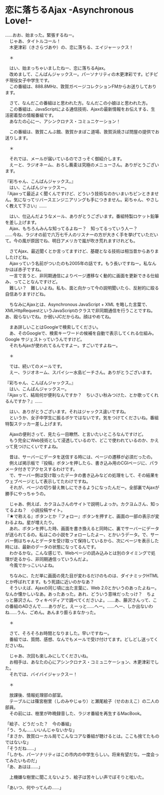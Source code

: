 # 恋に落ちるAjax -Asynchronous Love!-

……おお、始まった。緊張するねー。  
　じゃあ、タイトルコール！  
　木更津彩（きさらづあや）の、恋に落ちる、エイジャーックス！

　＊

　はい、始まっちゃいましたねー、恋に落ちるAjax。  
　改めまして、こんばんジャックスー。パーソナリティの木更津彩です。ピチピチ現役女子中学生です。  
　この番組は、888.8MHz、敦賀ガベージコレクションFMからお送りしております。

　さて、なんだこの番組はと思われた方。なんだこの小娘はと思われた方。  
　この番組は、JavaScriptによる通信技術、Ajaxの最新情報をお伝えする、生活密着型の情報番組です。  
　あなたの心にー、アシンクロナス・コミュニケーション！

　この番組は、敦賀こんぶ館、敦賀かまぼこ道場、敦賀浜焼さば問屋の提供でお送りします。

　＊

　それでは、メールが届いているのでさっそく御紹介します。  
　えーと、ラジオネーム、おろし蕎麦は究極のメニューさん。ありがとうございます。

『彩ちゃん、こんばんジャックス。』  
　はい、こんばんジャックスー。  
『Ajaxって最近よく聞くんですけど、どういう技術なのかいまいちピンときません。気になってリバースエンジニアリングも手につきません。彩ちゃん、やさしく教えて下さい』……

　はい、仕込んだようなメール、ありがとうございます。番組特製ロケット鉛筆を差し上げます。  
　Ajax、もちろんみんな知ってるよねー？　知ってるっていう人ー？  
……今ね、ラジオの前で六万七千人のリスナーの方が大きく手を挙げていただいて。今の風が原因でね、明日アメリカで嵐が吹き荒れますけれども。

　さてAjax、最近聞くとか言ってますけど、基礎となる技術は相当昔からありましたけどね。  
　Ajaxっていう名前がついたのも2005年の話です。もう長いですねー。私なんかほぼ赤子ですね。  
　一言で言うと、非同期通信によりページ遷移なく動的に画面を更新できる仕組み、ってことなんですけど。  
　難しい？　難しいよね。私も、面と向かって今の説明聞いたら、反射的に殴る自信ありますけどね。

　ちなみにAjaxとは、Asynchronous JavaScript + XML を略した言葉で、XMLHttpRequestというJavaScriptのクラスで非同期通信を行うことですね。あ、殴らないでね。か弱いJCだからね。顔はやめてね。

　まあ詳しいことはGoogleで検索してください。  
　あ、そのGoogleで、検索キーワードの候補を自動で表示してくれる仕組み。Google サジェストっていうんですけど。  
　それもAjaxが使われてるんですよー。すごいですよねー。

　＊

　では、続いてのメールです。  
　えー、ラジオネーム、スパイシー水島ビーチさん。ありがとうございます。

『彩ちゃん、こんばんジャックス。』  
　はい、こんばんジャックスー。  
『Ajaxって、結局何が便利なんですか？　ちいさい秋みつけた、とか歌ってくれるんですか？』……

　はい、ありがとうございます。それはジャックス違いですね。  
　というか、女子中学生に振るボケではないです。気をつけてくださいね。番組特製ステッカー差し上げます。

　Ajaxの便利さって、見たら一目瞭然、と言いたいところなんですけど。  
　もう完全にWeb技術として浸透しているので、どこで使われているのか、かえって見つけにくいですよね。

　昔は、サーバーにデータを送信する時には、ページの遷移が必須だったの。  
　例えば掲示板で『投稿』ボタンを押したら、書き込み用のCGIページに、パラメータ付きでアクセスするわけです。  
　で、サーバー側は受け取ったデータの書き込みなどの処理をして、その結果をウェブページとして表示してたわけですね。  
　それが、ページの切り替え無しにできるようになったんだー。全部裏でAjaxが勝手にやっちゃうの。

　じゃあ、例えば、カクヨムさんのサイトで説明しよっか。カクヨムさん、知ってるよね？　小説投稿サイト。  
『★で称える』ボタンとか『フォロー』ボタンを押すと、画面の一部の表示が変わるよね。星が増えたり。  
　あれ、ボタンを押した時、画面を書き換えると同時に、裏でサーバーにデータが送られてるの。私はこの小説をフォローしたよー、とかいうデータ。で、サーバー側はちゃんとデータを受け取って保持しているから、次にページを表示した時には、最新のデータの状態になってるんです。  
　わかるかな。こんな感じで、Webページの読み込みとは別のタイミングで処理が走るから、非同期通信っていうんだよ。  
　今風でかっこいいよね。

　ちなみに、ただ単に画面の見た目が変わるだけのものは、ダイナミックHTMLとか呼ばれてます。もう死語に近いのかなあ？  
　そういえば、Ajaxの同じ頃に出た言葉に、Web 2.0とかいうのあったよねー。なんか懐かしいなあ。あったあった。あれ、どういう意味だったっけ？　ちょっと藤沢さん、ウィキペディアで調べてくださいよ。……あ、藤沢さんって、この番組のADさんで……ありがと。えーっと……へー。……へー、しか出ないわね……うん、ごめん。あんまり膨らまなかった。

　＊

　さて、そろそろお時間となりました。早いですねー。  
　番組では、質問、感想、なんでもメールで受け付けてます。どしどし送ってくださいね。

　じゃあ、次回も楽しみにしてくださいね。  
　お相手は、あなたの心にアシンクロナス・コミュニケーション、木更津彩でした。  
　それでは、バイバイジャックスー！

　＊

　放課後、情報処理部の部室。  
　テーブルには篠宮樹里（しのみやじゅり）と瀬尾絵子（せのおえこ）の二人の部員。  
　その前には、樹里が昨晩録音した、ラジオ番組を再生するMacBook。

「絵子、どうだった？　今の番組」  
「う、うん……いいんじゃないかな」  
「まさか、敦賀ローカル局でこんなコアな番組が聴けるとは。ここも捨てたものではないな」  
「そうだね……」  
「しかも、パーソナリティはこの市内の中学生らしい。将来有望だな。一度会ってみたいものだ」  
「あ、あはは……」

　上機嫌な樹里に聞こえないよう、絵子は苦々しい声でぼそりと呟いた。

「あいつ、何やってんの……」